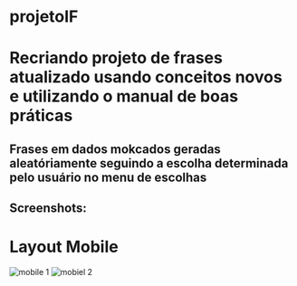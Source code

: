 # projetoIF
# Recriando projeto de frases atualizado usando conceitos novos e utilizando o manual de boas práticas
## Frases em dados mokcados geradas aleatóriamente seguindo a escolha determinada pelo usuário no menu de escolhas
## Screenshots:
# Layout Mobile
![mobile 1](https://github.com/IDavidI7/projetoIF/assets/102183014/7b9956a9-a781-41f6-b58c-e9af2c343531)
![mobiel 2](https://github.com/IDavidI7/projetoIF/assets/102183014/b733e683-0f4a-4dec-8c93-fe9cecdedd20)




